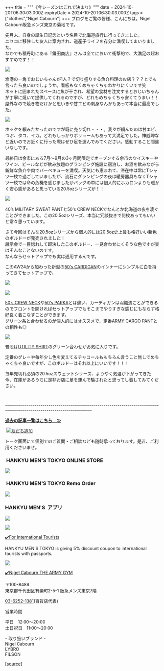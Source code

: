 +++
title = """《今シーズンはこれで決まり》"""
date = 2024-10-20T06:30:03.000Z
expiryDate = 2024-10-20T06:30:03.000Z
tags = ["clothes","Nigel Cabourn"]
+++
ブログをご覧の皆様、こんにちは。Nigel Cabourn阪急メンズ東京の菊地です。

先月末、自身の誕生日記念という名目で北海道旅行に行ってきました。  
ニセコに移住した友人に案内され、道産子ライフを存分に満喫してまいりました。  
なかでも積丹町にある『鎌田商店』さんは全てにおいて衝撃的で、大満足の超おすすめです！！

![](https://cdn.shopify.com/s/files/1/0094/9295/5196/files/line_oa_chat_241020_133056_480x480.jpg?v=1729398715)  
  
漁港の一角でおじいちゃんが1人？で切り盛りする魚介料理のお店？？？とでも言ったら良いのでしょうか。看板もなくめちゃくちゃわかりにくいです笑  
ネットに囲まれたスペースに魚が干され、希望の食材を注文するとおじいちゃんが丁寧に焼いて提供してくれるのですが、どれもめちゃくちゃ安くてうまい！！  
屋外なので焼き物だけかと思いきや甘エビの刺身なんかもあって本当に最高でした。

![](https://cdn.shopify.com/s/files/1/0094/9295/5196/files/line_oa_chat_241020_133101_480x480.jpg?v=1729398715)

ホッケを頼みたかったのですが既に売り切れ・・・。我々が頼んだのは甘エビ、つぶ、タコ、イカ。どれもしっかりボリュームもあって大満足でした。神威岬など近いのでお近くに行った際はぜひ足を運んでみてください。感動すること間違いなしです。

最終日は余市にある7月〜9月の3ヶ月間限定でオープンする余市のウイスキーやワイン、ビールなどが飲み放題のグランピング施設に宿泊し、お酒を飲みながら新鮮な魚介や肉でバーベキューを満喫。天気にも恵まれて、滞在中は常にTシャツ一枚で過ごしていましたが、流石にグランピングの夜は暖房器具もなくTシャツ一枚では命の危機を感じましたがバッグの中には個人的にホカロンよりも暖かく安心感があると思っている20.5ozシリーズが！！

![](https://cdn.shopify.com/s/files/1/0094/9295/5196/files/line_oa_chat_241020_133103_480x480.jpg?v=1729398715) 

40’s MILITARY SWEAT PANTと50’s CREW NECKでなんとか北海道の夜を凌ぐことができました。この20.5ozシリーズ、本当に冗談抜きで何枚あってもいいと常々思っています。

さて今回はそんな20.5ozシリーズから個人的には20.5oz史上最も格好いい新色のボルドーが発売されました！  
展示会で一目惚れして即決したこのボルドー、一見合わせにくそうな色ですが実はそんなことないのです。  
なんならセットアップでも実は通用するんです。

このAW24から加わった新型の[50’s CARDIGAN](https://web.hh-online.jp/hankyu-mens/goods/index.html?ggcd=M248Y084)のインナーにシンプルに白を持ってきてセットアップで。

![](https://cdn.shopify.com/s/files/1/0094/9295/5196/files/line_oa_chat_241020_134058_480x480.jpg?v=1729399315) 

![](https://cdn.shopify.com/s/files/1/0094/9295/5196/files/line_oa_chat_241020_134104_480x480.jpg?v=1729399316)

[50’s CREW NECK](https://web.hh-online.jp/hankyu-mens/goods/index.html?ggcd=M2370052)や[50’s PARKA](https://web.hh-online.jp/hankyu-mens/goods/index.html?ggcd=M2370051)とは違い、カーディガンは羽織流ことができるのでフロントを開ければセットアップでもそこまでやりすぎな感じにもならず格好良く着こなすことができます。  
グリーン系と合わせるのが個人的にはオススメで、定番ARMY CARGO PANTとの相性も◎

![](https://cdn.shopify.com/s/files/1/0094/9295/5196/files/line_oa_chat_241020_134102_480x480.jpg?v=1729399316)

普段は[UTILITY SHIRT](https://web.hh-online.jp/hankyu-mens/goods/index.html?ggcd=M2370041)のグリーン合わせがお気に入りです。

定番のグレーや毎年少し色を変えてるチャコールももちろん言うこと無しでめちゃくちゃ良いですが、このボルドーはそれ以上にいいです！！！

毎年売切れ必須の20.5ozスウェットシリーズ、ようやく気温が下がってきた今、在庫があるうちに是非お店に足を運んで騙されたと思ってし着してみてください。

 

\--------------------------------------------------------------------------------------------------------------------------

[**過去の記事一覧はこちら　≫**](https://cabourn.jp/blogs/shop-info/tagged/the-army-gym-hankyu-mens-tokyo)

 [![友だち追加](https://scdn.line-apps.com/n/line_add_friends/btn/ja.png)](https://lin.ee/NdALMrk)

トーク画面にて個別でのご質問・ご相談なども随時承っております。是非、ご利用くださいませ。

###  HANKYU MEN'S TOKYO ONLINE STORE

[![](https://cdn.shopify.com/s/files/1/0094/9295/5196/files/89E08B8F-87A2-468C-B5C0-CCCEBD744C0B_240x240.jpg?v=1652323830)](https://web.hh-online.jp/hankyu-mens/goods/list.html?shoptype=1&cid=b_mgs_vtr_amg)

###  HANKYU MEN'S TOKYO Remo Order

[![](https://cdn.shopify.com/s/files/1/0094/9295/5196/files/IMG_4203_480x480.png?v=1693122470)](https://web.hh-online.jp/hankyu-mens/contents/remoorder/)

### HANKYU MEN'S  アプリ

[**![](https://cdn.shopify.com/s/files/1/0094/9295/5196/files/IMG_4236_480x480.png?v=1693821347)**](https://web.hh-online.jp/hankyu-mens/contents/app/)

![](https://cdn.shopify.com/s/files/1/0094/9295/5196/files/642F2481-827F-485B-B569-888BEA4847CE.gif?v=1599792399)

[✔️](https://www.hankyu-dept.co.jp/mens-tokyo/guestcoupon/)[For International Tourists](https://www.hankyu-dept.co.jp/mens-tokyo/guestcoupon/)

HANKYU MEN’S TOKYO is giving 5% discount coupon to international tourists with passports.

![](https://cdn.shopify.com/s/files/1/0094/9295/5196/files/111.jpg?v=1630658023)

[✔️Nigel Cabourn THE ARMY GYM](https://web.hh-online.jp/hankyu-mens/goods/list.html?shoptype=1&cid=b_mgs_vtr_amg)

〒100-8488  
東京都千代田区有楽町2-5-1 阪急メンズ東京7階

[03-6252-1381](tel:0362521381)(百貨店代表)

営業時間

平日　12:00～20:00  
土日祝日　11:00～20:00  

\- 取り扱いブランド -  
Nigel Cabourn  
LYBRO  
FILSON

[[source]](https://cabourn.jp/blogs/shop-info/hankyu20241020)
